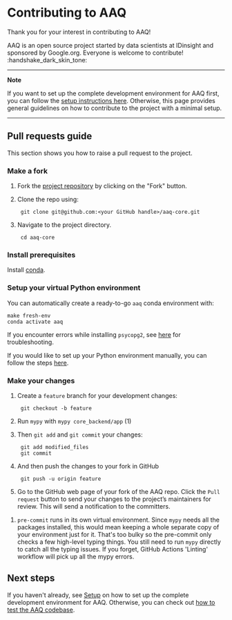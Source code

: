 # Contributing to AAQ

Thank you for your interest in contributing to AAQ!

AAQ is an open source project started by data scientists at IDinsight and sponsored by
Google.org. Everyone is welcome to contribute! :handshake_dark_skin_tone:

---
**Note**

If you want to set up the complete development environment for AAQ first, you can
follow the [setup instructions here](./setup.md). Otherwise, this page provides general
guidelines on how to contribute to the project with a minimal setup.

---

## Pull requests guide

This section shows you how to raise a pull request to the project.

### Make a fork
1. Fork the [project repository](https://github.com/IDinsight/aaq-core) by clicking on
the "Fork" button.
2. Clone the repo using:

        git clone git@github.com:<your GitHub handle>/aaq-core.git

3. Navigate to the project directory.

        cd aaq-core

### Install prerequisites

Install
[conda](https://docs.conda.io/projects/conda/en/latest/user-guide/install/index.html).

### Setup your virtual Python environment

You can automatically create a ready-to-go `aaq` conda environment with:

    make fresh-env
    conda activate aaq

If you encounter errors while installing `psycopg2`, see [here](setup.md#psycopg2) for
troubleshooting.

If you would like to set up your Python environment manually, you can follow the steps
[here](setup.md#set-up-manually).

### Make your changes

<div class="annotate" markdown>

1. Create a `feature` branch for your development changes:

        git checkout -b feature

2. Run `mypy` with `mypy core_backend/app` (1)

3. Then `git add` and `git commit` your changes:

        git add modified_files
        git commit

4. And then push the changes to your fork in GitHub

        git push -u origin feature

5. Go to the GitHub web page of your fork of the AAQ repo. Click the `Pull request`
button to send your changes to the project’s maintainers for review. This will send a
notification to the committers.

</div>

1. `pre-commit` runs in its own virtual environment. Since `mypy` needs all the
   packages installed, this would mean keeping a whole separate copy of your
   environment just for it. That's too bulky so the pre-commit only checks
   a few high-level typing things. You still need to run `mypy` directly to catch
   all the typing issues.
   If you forget, GitHub Actions 'Linting' workflow will pick up all the mypy errors.

## Next steps

If you haven't already, see [Setup](./setup.md) on how to set up the complete
development environment for AAQ. Otherwise, you can check out
[how to test the AAQ codebase](./testing.md).
